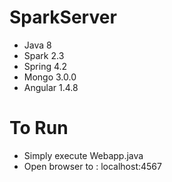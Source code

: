 # SparkServer

* Java 8
* Spark 2.3
* Spring 4.2
* Mongo 3.0.0
* Angular 1.4.8

# To Run

* Simply execute Webapp.java
* Open browser to : localhost:4567

